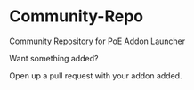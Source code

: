 # Community-Repo
Community Repository for PoE Addon Launcher

Want something added?

Open up a pull request with your addon added.
